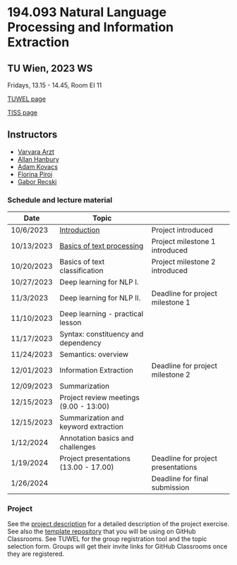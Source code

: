 # 194.093 Natural Language Processing and Information Extraction 
## TU Wien, 2023 WS

Fridays, 13.15 - 14.45, Room EI 11

[TUWEL page](https://tuwel.tuwien.ac.at/course/view.php?id=58256)

[TISS page](https://tiss.tuwien.ac.at/course/courseDetails.xhtml?courseNr=194093&semester=2023W&dswid=9214&dsrid=382)

## Instructors

- [Varvara Arzt](https://tiss.tuwien.ac.at/person/314093)
- [Allan Hanbury](https://tiss.tuwien.ac.at/person/48222.html)
- [Adam Kovacs](https://tiss.tuwien.ac.at/person/341881.html)
- [Florina Piroi](https://tiss.tuwien.ac.at/person/239780.html)
- [Gabor Recski](https://tiss.tuwien.ac.at/person/336863.html)


### Schedule and lecture material

Date|Topic| |
----|-----|--|
10/6/2023 |  [Introduction](lectures/00_Introduction) | Project introduced |
10/13/2023 | [Basics of text processing](lectures/01_Text_processing) | Project milestone 1 introduced |
10/20/2023 | Basics of text classification | Project milestone 2 introduced |
10/27/2023 | Deep learning for NLP I. | |
11/3/2023  | Deep learning for NLP II. | Deadline for project milestone 1|
11/10/2023 | Deep learning - practical lesson | |
11/17/2023 | Syntax: constituency and dependency | |
11/24/2023 | Semantics: overview | |
12/01/2023 | Information Extraction | Deadline for project milestone 2|
12/09/2023 | Summarization | |
12/15/2023 | Project review meetings (9.00 - 13:00) | |
12/15/2023 | Summarization and keyword extraction| |
1/12/2024 | Annotation basics and challenges | |
1/19/2024 | Project presentations (13.00 - 17.00) | Deadline for project presentations |
1/26/2024 | | Deadline for final submission |



### Project

See the [project description](project/NLP_IE_2023WS_Exercise.pdf) for a detailed
description of the project exercise. See also the [template
repository](https://github.com/tuw-nlp-ie/project-2022WS) that you will be using on
GitHub Classrooms. See TUWEL for the group registration tool and the topic selection
form. Groups will get their invite links for GitHub Classrooms once they are registered.

